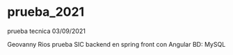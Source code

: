 # prueba_2021
prueba tecnica 03/09/2021


Geovanny Rios
prueba SIC
backend en spring
front con Angular
BD: MySQL